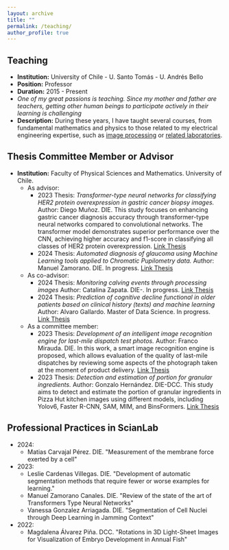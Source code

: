 ```yaml
---
layout: archive
title: ""
permalink: /teaching/
author_profile: true
---
```


## Teaching
- **Institution:** University of Chile - U. Santo Tomás - U. Andrés Bello
- **Position:** Professor
- **Duration:** 2015 - Present
- _One of my great passions is teaching. Since my mother and father are teachers, getting other human beings to participate actively in their learning is challenging_
- **Description:** During these years, I have taught several courses, from fundamental mathematics and physics to those related to my electrical engineering expertise, such as [image processing](https://tinyurl.com/Clases-CNC-Imagenes) or [related laboratories](https://www.die.cl/academicos-jornada-parcial/).

## Thesis Committee Member or Advisor

- **Institution:** Faculty of Physical Sciences and Mathematics. University of Chile.
  - As advisor:
    - 2023 Thesis: *Transformer-type neural networks for classifying HER2 protein overexpression in gastric cancer biopsy images.* Author: Diego Muñoz. DIE. This study focuses on enhancing gastric cancer diagnosis accuracy through transformer-type neural networks compared to convolutional networks. The transformer model demonstrates superior performance over the CNN, achieving higher accuracy and f1-score in classifying all classes of HER2 protein overexpression. [Link Thesis](https://repositorio.uchile.cl/bitstream/handle/2250/196732/Redes-neuronales-del-tipo-transformer-como-herramienta-de-clasificacion-de-sobreexpresion-de-proteina-HER2-en-imagenes-de-biopsias-de-cancer-gastrico.pdf?sequence=1&isAllowed=y)
    - 2024 Thesis: *Automated diagnosis of glaucoma using Machine Learning tools applied to Chromatic Pupilometry data.* Author: Manuel Zamorano. DIE. In progress. [Link Thesis]()
  - As co-advisor:
    - 2024 Thesis: *Monitoring calving events through processing images* Author: Catalina Zapata.  DIE-. In progress. [Link Thesis]()
    - 2024 Thesis: *Prediction of cognitive decline functional in older patients based on clinical history (texts) and machine learning* Author: Alvaro Gallardo.  Master of Data Science. In progress. [Link Thesis]()
  - As a committee member:
    - 2023 Thesis: *Development of an intelligent image recognition engine for last-mile dispatch test photos.* Author: Franco Mirauda. DIE. In this work, a smart image recognition engine is proposed, which allows evaluation of the quality of last-mile dispatches by reviewing some aspects of the photograph taken at the moment of product delivery. [Link Thesis](https://repositorio.uchile.cl/bitstream/handle/2250/192990/Desarrollo-de-un-motor-de-reconocimiento-de-imagenes-inteligente-para-fotos-de-pruebas-de-despacho-en-ultima-milla.pdf?sequence=1&isAllowed=y)
    - 2023 Thesis: *Detection and estimation of portion for granular ingredients.* Author: Gonzalo Hernández. DIE-DCC. This study aims to detect and estimate the portion of granular ingredients in Pizza Hut kitchen images using different models, including Yolov6, Faster R-CNN, SAM, MIM, and BinsFormers. [Link Thesis]()

## Professional Practices in ScianLab
- 2024:
  - Matias Carvajal Pérez. DIE. "Measurement of the membrane force exerted by a cell"
- 2023:
  - Leslie Cardenas Villegas. DIE. "Development of automatic segmentation methods that require fewer or worse examples for learning."
  - Manuel Zamorano Canales. DIE. "Review of the state of the art of Transformers Type Neural Networks"
  - Vanessa Gonzalez Arriagada. DIE. "Segmentation of Cell Nuclei through Deep Learning in Jamming Context"
- 2022: 
  - Magdalena Álvarez Piña. DCC. "Rotations in 3D Light-Sheet Images for Visualization of Embryo Development in Annual Fish"
